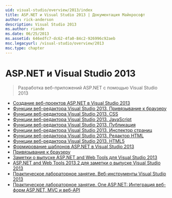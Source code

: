 ```yaml
---
uid: visual-studio/overview/2013/index
title: ASP.NET и Visual Studio 2013 | Документация Майкрософт
author: rick-anderson
description: Visual Studio 2013
ms.author: riande
ms.date: 06/25/2013
ms.assetid: 646edfc7-dc62-4fa0-84c2-926996c92aeb
msc.legacyurl: /visual-studio/overview/2013
msc.type: chapter
---
```

<a name="aspnet-and-visual-studio-2013"></a>ASP.NET и Visual Studio 2013
====================
> Разработка веб-приложений ASP.NET с помощью Visual Studio 2013


- [Создание веб-проектов ASP.NET в Visual Studio 2013](creating-web-projects-in-visual-studio.md)
- [Функции веб-редактора Visual Studio 2013. Привязывание к браузеру](visual-studio-2013-web-editor-features-browser-link.md)
- [Функции веб-редактора Visual Studio 2013. CSS](visual-studio-2013-web-editor-features-css.md)
- [Функции веб-редактора Visual Studio 2013. JavaScript](visual-studio-2013-web-editor-features-javascript.md)
- [Функции веб-редактора Visual Studio 2013. Публикация](visual-studio-2013-web-editor-features-publishing.md)
- [Функции веб-редактора Visual Studio 2013. Инспектор страниц](visual-studio-2013-web-editor-features-page-inspector.md)
- [Функции веб-редактора Visual Studio 2013. Редактор HTML](visual-studio-2013-web-editor-features-html-editor.md)
- [Функции веб-редактора Visual Studio 2013. HTML5](visual-studio-2013-web-editor-features-html5.md)
- [Формирование шаблонов ASP.NET в Visual Studio 2013](aspnet-scaffolding-overview.md)
- [Привязывание к браузеру](using-browser-link.md)
- [Заметки о выпуске ASP.NET and Web Tools для Visual Studio 2013](release-notes.md)
- [ASP.NET and Web Tools 2013.2 для заметки о выпуске Visual Studio 2013](aspnet-and-web-tools-20132-preview-for-visual-studio-2013-release-notes.md)
- [Практическое лабораторное занятие. Веб-инструменты Visual Studio 2013](visual-studio-2013-web-tools.md)
- [Практическое лабораторное занятие. One ASP.NET: Интеграция веб-форм ASP.NET, MVC и веб-API](one-aspnet-integrating-aspnet-web-forms-mvc-and-web-api.md)
